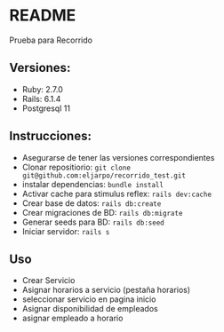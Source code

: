 # README

Prueba para Recorrido

## Versiones:

* Ruby: 2.7.0
* Rails: 6.1.4
* Postgresql 11
## Instrucciones:

* Asegurarse de tener las versiones correspondientes
* Clonar repositiorio: `git clone git@github.com:eljarpo/recorrido_test.git`
* instalar dependencias: `bundle install`
* Activar cache para stimulus reflex: `rails dev:cache`
* Crear base de datos: `rails db:create`
* Crear migraciones de BD: `rails db:migrate`
* Generar seeds para BD: `rails db:seed`
* Iniciar servidor: `rails s`


## Uso

* Crear Servicio
* Asignar horarios a servicio (pestaña horarios)
* seleccionar servicio en pagina inicio
* Asignar disponibilidad de empleados
* asignar empleado a horario